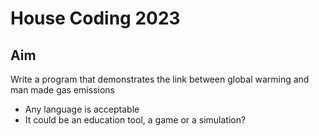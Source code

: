 # House Coding 2023

## Aim

Write a program that demonstrates the link between global warming and man made gas emissions

- Any language is acceptable
- It could be an education tool, a game or a simulation?
